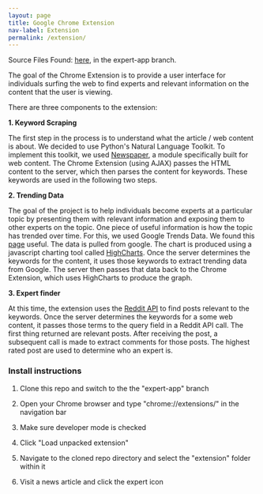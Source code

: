 ```yaml
---
layout: page
title: Google Chrome Extension
nav-label: Extension
permalink: /extension/
---
```


Source Files Found: <a target="_blank" href="https://github.com/UKeeeM/CS109-Project-/tree/expert-app">here</a>, in the expert-app branch.

The goal of the Chrome Extension is to provide a user interface for individuals surfing the web to find experts and relevant information on the content that the user is viewing.

There are three components to the extension:

<b>1. Keyword Scraping</b>

The first step in the process is to understand what the article / web content is about.  We decided to use Python's Natural Language Toolkit.  To implement this toolkit, we used <a target="_blank" href="https://github.com/codelucas/newspaper">Newspaper</a>, a module specifically built for web content.  The Chrome Extension (using AJAX) passes the HTML content to the server, which then parses the content for keywords.  These keywords are used in the following two steps.

<b>2. Trending Data</b>

The goal of the project is to help individuals become experts at a particular topic by presenting them with relevant information and exposing them to other experts on the topic.  One piece of useful information is how the topic has trended over time.  For this, we used Google Trends Data.  We found this <a target="_blank" href="http://stackoverflow.com/questions/7805711/javascript-json-google-trends-api">page</a> useful.  The data is pulled from google.  The chart is produced using a javascript charting tool called <a href="http://www.highcharts.com/">HighCharts</a>.  Once the server determines the keywords for the content, it uses those keywords to extract trending data from Google.  The server then passes that data back to the Chrome Extension, which uses HighCharts to produce the graph.

<b>3. Expert finder</b>

At this time, the extension uses the <a href="https://www.reddit.com/dev/api">Reddit API</a> to find posts relevant to the keywords.  Once the server determines the keywords for a some web content, it passes those terms to the query field in a Reddit API call.  The first thing returned are relevant posts.  After receiving the post, a subsequent call is made to extract comments for those posts.  The highest rated post are used to determine who an expert is.


### Install instructions

1. Clone this repo and switch to the the "expert-app" branch

2. Open your Chrome browser and type "chrome://extensions/" in the navigation bar

3. Make sure developer mode is checked

4. Click "Load unpacked extension"

5. Navigate to the cloned repo directory and select the "extension" folder within it

6. Visit a news article and click the expert icon
